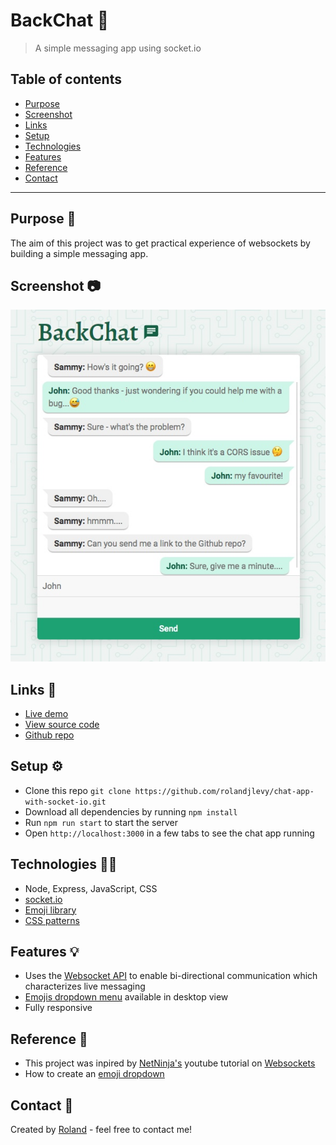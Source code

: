 # BackChat 💬

>  A simple messaging app using socket.io

## Table of contents
* [Purpose](#purpose-)
* [Screenshot](#screenshot-)
* [Links](#links-)
* [Setup](#setup-)
* [Technologies](#technologies-)
* [Features](#features-)
* [Reference](#reference-)
* [Contact](#contact-)

---

## Purpose 🎯
The aim of this project was to get practical experience of websockets by building a simple messaging app.

## Screenshot 📷
![BackChat](./public/images/backchat.jpg)

## Links 🔗
- [Live demo](https://chat-app-with-socket-io.rolandjlevy.repl.co/)
- [View source code](https://replit.com/@RolandJLevy/chat-app-with-socket-io)
- [Github repo](https://github.com/rolandjlevy/chat-app-with-socket-io)

## Setup ⚙️
- Clone this repo `git clone https://github.com/rolandjlevy/chat-app-with-socket-io.git`
- Download all dependencies by running `npm install`
- Run `npm run start` to start the server
- Open `http://localhost:3000` in a few tabs to see the chat app running

## Technologies 👨‍💻
* Node, Express, JavaScript, CSS
* [socket.io](https://socket.io)
* [Emoji library](https://github.com/theraot/emoji)
* [CSS patterns](http://www.heropatterns.com)

## Features 💡
* Uses the [Websocket API](https://developer.mozilla.org/en-US/docs/Web/API/WebSockets_API) to enable bi-directional communication which characterizes live messaging
* [Emojis dropdown menu](https://github.com/theraot/emoji) available in desktop view
* Fully responsive

## Reference 📙
- This project was inpired by [NetNinja's](https://www.youtube.com/channel/UCW5YeuERMmlnqo4oq8vwUpg) youtube tutorial on [Websockets](https://www.youtube.com/watch?v=vQjiN8Qgs3c)
- How to create an [emoji dropdown](https://stackoverflow.com/questions/39871916/is-it-possible-to-generate-all-the-emojis-and-append-to-the-select-dropdown)

## Contact 📧
Created by [Roland](https://rolandlevy.co.uk) - feel free to contact me!